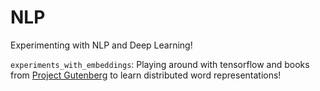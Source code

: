 # NLP
Experimenting with NLP and Deep Learning!

```experiments_with_embeddings```: Playing around with tensorflow and books from [Project Gutenberg](https://www.gutenberg.org/) to learn distributed word representations!
